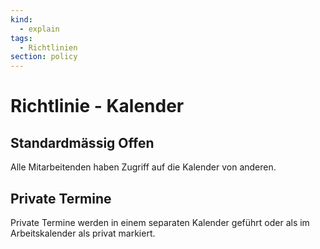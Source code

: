 ```yaml
---
kind:
  - explain
tags:
  - Richtlinien
section: policy
---
```

# Richtlinie - Kalender

## Standardmässig Offen

Alle Mitarbeitenden haben Zugriff auf die Kalender von anderen.

## Private Termine

Private Termine werden in einem separaten Kalender geführt oder als im Arbeitskalender als privat markiert.